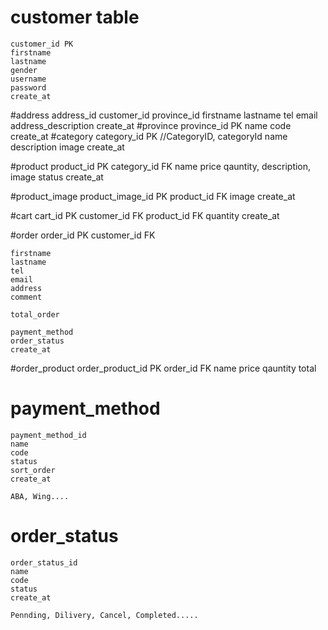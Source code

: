 # customer  table
    customer_id PK 
    firstname 
    lastname 
    gender
    username
    password 
    create_at
#address 
    address_id
    customer_id 
    province_id
    firstname
    lastname
    tel
    email
    address_description
    create_at 
#province 
    province_id PK 
    name 
    code 
    create_at
#category
    category_id PK //CategoryID, categoryId
    name 
    description
    image
    create_at

#product
    product_id PK 
    category_id FK 
    name 
    price
    qauntity,
    description,
    image
    status
    create_at

#product_image
    product_image_id PK 
    product_id FK
    image 
    create_at 

#cart 
    cart_id PK 
    customer_id FK 
    product_id FK 
    quantity 
    create_at 

#order 
    order_id PK 
    customer_id FK 

    firstname
    lastname 
    tel 
    email 
    address
    comment

    total_order 

    payment_method 
    order_status
    create_at 

#order_product
    order_product_id PK 
    order_id FK 
    name 
    price 
    qauntity
    total 


# payment_method 
    payment_method_id
    name 
    code 
    status
    sort_order 
    create_at

    ABA, Wing....
# order_status
    order_status_id
    name 
    code 
    status
    create_at

    Pennding, Dilivery, Cancel, Completed.....